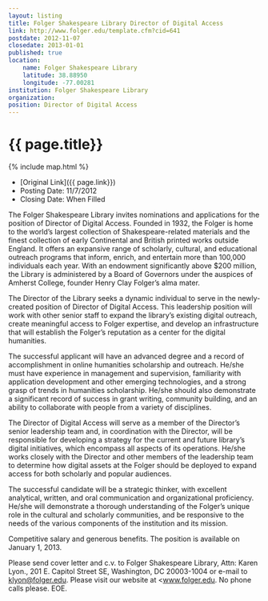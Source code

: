 ```yaml
---
layout: listing
title: Folger Shakespeare Library Director of Digital Access
link: http://www.folger.edu/template.cfm?cid=641
postdate: 2012-11-07
closedate: 2013-01-01
published: true
location:
    name: Folger Shakespeare Library
    latitude: 38.88950
    longitude: -77.00281
institution: Folger Shakespeare Library
organization: 
position: Director of Digital Access
---
```



# {{ page.title}}

{% include map.html %}



* [Original Link]({{ page.link}})
* Posting Date: 11/7/2012
* Closing Date: When Filled
 
The Folger Shakespeare Library invites nominations and applications for the position of Director of Digital Access. Founded in 1932, the Folger is home to the world’s largest collection of Shakespeare-related materials and the finest collection of early Continental and British printed works outside England. It offers an expansive range of scholarly, cultural, and educational outreach programs that inform, enrich, and entertain more than 100,000 individuals each year. With an endowment significantly above $200 million, the Library is administered by a Board of Governors under the auspices of Amherst College, founder Henry Clay Folger’s alma mater.
 
The Director of the Library seeks a dynamic individual to serve in the newly-created position of Director of Digital Access. This leadership position will work with other senior staff to expand the library’s existing digital outreach, create meaningful access to Folger expertise, and develop an infrastructure that will establish the Folger’s reputation as a center for the digital humanities.
 
The successful applicant will have an advanced degree and a record of accomplishment in online humanities scholarship and outreach. He/she must have experience in management and supervision, familiarity with application development and other emerging technologies, and a strong grasp of trends in humanities scholarship. He/she should also demonstrate a significant record of success in grant writing, community building, and an ability to collaborate with people from a variety of disciplines.
 
The Director of Digital Access will serve as a member of the Director’s senior leadership team and, in coordination with the Director, will be responsible for developing a strategy for the current and future library’s digital initiatives, which encompass all aspects of its operations.  He/she works closely with the Director and other members of the leadership team to determine how digital assets at the Folger should be deployed to expand access for both scholarly and popular audiences.
 
The successful candidate will be a strategic thinker, with excellent analytical, written, and oral communication and organizational proficiency. He/she will demonstrate a thorough understanding of the Folger’s unique role in the cultural and scholarly communities, and be responsive to the needs of the various components of the institution and its mission.
 
Competitive salary and generous benefits. The position is available on January 1, 2013.
 
Please send cover letter and c.v. to Folger Shakespeare Library, Attn: Karen Lyon., 201 E. Capitol Street SE, Washington, DC 20003-1004 or e-mail to <klyon@folger.edu>. Please visit our website at <www.folger.edu. No phone calls please. EOE.